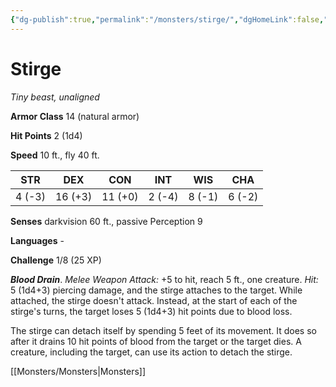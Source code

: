 ```yaml
---
{"dg-publish":true,"permalink":"/monsters/stirge/","dgHomeLink":false,"dgPassFrontmatter":true}
---
```



# Stirge

*Tiny beast, unaligned*

**Armor Class** 14 (natural armor)

**Hit Points** 2 (1d4)

**Speed** 10 ft., fly 40 ft.

| STR    | DEX     | CON     | INT    | WIS    | CHA    |
|--------|---------|---------|--------|--------|--------|
| 4 (-3) | 16 (+3) | 11 (+0) | 2 (-4) | 8 (-1) | 6 (-2) |

**Senses** darkvision 60 ft., passive Perception 9

**Languages** -

**Challenge** 1/8 (25 XP)


***Blood Drain***. *Melee Weapon Attack:* +5 to hit, reach 5 ft., one creature. *Hit:* 5 (1d4+3) piercing damage, and the stirge attaches to the target. While attached, the stirge doesn't attack. Instead, at the start of each of the stirge's turns, the target loses 5 (1d4+3) hit points due to blood loss.

The stirge can detach itself by spending 5 feet of its movement. It does so after it drains 10 hit points of blood from the target or the target dies. A creature, including the target, can use its action to detach the stirge.


[[Monsters/Monsters|Monsters]]